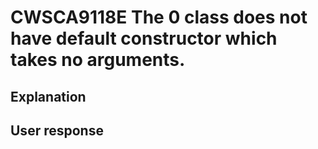 # CWSCA9118E The 0 class does not have default constructor which takes no arguments.

## Explanation

## User response